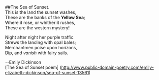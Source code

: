 
##The Sea of Sunset.  
This is the land the sunset washes,  
These are the banks of the **Yellow Sea**;  
Where it rose, or whither it rushes,  
These are the western mystery!  


Night after night her purple traffic  
Strews the landing with opal bales;  
Merchantmen poise upon horizons,  
Dip, and *vanish* with fairy sails.  


--Emily Dickinson  
[The Sea of Sunset poem] (http://www.public-domain-poetry.com/emily-elizabeth-dickinson/sea-of-sunset-13561)

